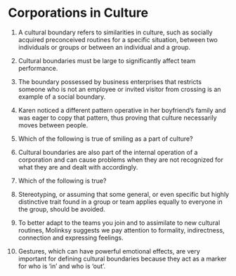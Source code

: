 # Corporations in Culture

1. A cultural boundary refers to similarities in culture, such as socially acquired preconceived routines for a specific situation, between two individuals or groups or between an individual and a group.




2. Cultural boundaries must be large to significantly affect team performance.




3. The boundary possessed by business enterprises that restricts someone who is not an employee or invited visitor from crossing is an example of a social boundary.



4. Karen noticed a different pattern operative in her boyfriend’s family and was eager to copy that pattern, thus proving that culture necessarily moves between people.



5. Which of the following is true of smiling as a part of culture?



6. Cultural boundaries are also part of the internal operation of a corporation and can cause problems when they are not recognized for what they are and dealt with accordingly.



7. Which of the following is true?



8. Stereotyping, or assuming that some general, or even specific but highly distinctive trait found in a group or team applies equally to everyone in the group, should be avoided. 



9. To better adapt to the teams you join and to assimilate to new cultural routines, Molinksy suggests we pay attention to formality, indirectness, connection and expressing feelings.



10. Gestures, which can have powerful emotional effects, are very important for defining cultural boundaries because they act as a marker for who is ‘in’ and who is ‘out’.


